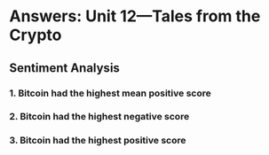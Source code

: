 # Answers: Unit 12—Tales from the Crypto

## Sentiment Analysis

### 1. Bitcoin had the highest mean positive score

### 2. Bitcoin had the highest negative score

### 3. Bitcoin had the highest positive score